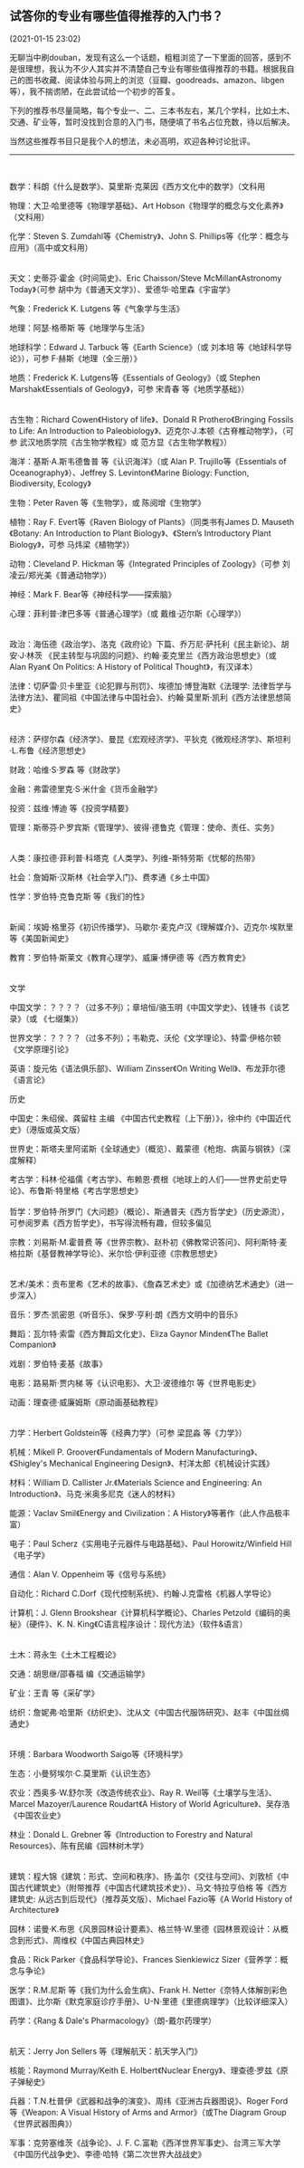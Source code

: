 ## 试答你的专业有哪些值得推荐的入门书？
(2021-01-15 23:02)

无聊当中刷douban，发现有这么一个话题，粗粗浏览了一下里面的回答，感到不是很理想，我认为不少人其实并不清楚自己专业有哪些值得推荐的书籍。根据我自己的图书收藏、阅读体验与网上的浏览（豆瓣、goodreads、amazon、libgen等），我不揣谫陋，在此尝试给一个初步的答复。

下列的推荐书尽量简略，每个专业一、二、三本书左右，某几个学科，比如土木、交通、矿业等，暂时没找到合意的入门书，随便填了书名占位充数，待以后解决。

当然这些推荐书目只是我个人的想法，未必高明，欢迎各种讨论批评。

***
<br/>

数学：科朗《什么是数学》、莫里斯·克莱因《西方文化中的数学》（文科用

物理：大卫·哈里德等《物理学基础》、Art Hobson《物理学的概念与文化素养》（文科用）

化学：Steven S. Zumdahl等《Chemistry》、John S. Phillips等《化学：概念与应用》（高中或文科用）
<br/>
<br/>
<br/>
天文：史蒂芬·霍金《时间简史》、Eric Chaisson/Steve McMillan《Astronomy Today》（可参 胡中为《普通天文学》）、爱德华·哈里森《宇宙学》

气象：Frederick K. Lutgens 等《气象学与生活》

地理：阿瑟·格蒂斯 等《地理学与生活》

地球科学：Edward J. Tarbuck 等《Earth Science》（或 刘本培 等《地球科学导论》），可参 F·赫斯《地理（全三册）》

地质：Frederick K. Lutgens等《Essentials of Geology》（或 Stephen Marshak《Essentials of Geology》，可参 宋青春 等《地质学基础》）
<br/>
<br/>
<br/>
古生物：Richard Cowen《History of life》、Donald R Prothero《Bringing Fossils to Life: An Introduction to Paleobiology》、迈克尔·J.本顿《古脊椎动物学》，（可参 武汉地质学院《古生物学教程》或 范方显《古生物学教程》）

海洋：基斯·A.斯韦德鲁普 等《认识海洋》（或 Alan P. Trujillo等《Essentials of Oceanography》）、Jeffrey S. Levinton《Marine Biology: Function, Biodiversity, Ecology》

生物：Peter Raven 等《生物学》，或 陈阅增《生物学》

植物：Ray F. Evert等《Raven Biology of Plants》（同类书有James D. Mauseth《Botany: An Introduction to Plant Biology》、《Stern’s Introductory Plant Biology》，可参 马炜梁《植物学》）

动物：Cleveland P. Hickman 等《Integrated Principles of Zoology》（可参 刘凌云/郑光美《普通动物学》）

神经：Mark F. Bear等《神经科学——探索脑》

心理：菲利普·津巴多等《普通心理学》（或 戴维·迈尔斯《心理学》） 
<br/>
<br/>
<br/>
政治：海伍德《政治学》、洛克《政府论》下篇、乔万尼·萨托利《民主新论》、胡安·J·林茨 《民主转型与巩固的问题》、约翰·麦克里兰《西方政治思想史》（或  Alan Ryan《 On Politics: A History of Political Thought》，有汉译本）

法律：切萨雷·贝卡里亚《论犯罪与刑罚》、埃德加·博登海默《法理学: 法律哲学与法律方法》、瞿同祖《中国法律与中国社会》、约翰·莫里斯·凯利《西方法律思想简史》
<br/>
<br/>
<br/>
经济：萨缪尔森《经济学》、曼昆《宏观经济学》、平狄克《微观经济学》、斯坦利·L.布鲁《经济思想史》

财政：哈维·S·罗森 等《财政学》

金融：弗雷德里克·S·米什金《货币金融学》

投资：兹维·博迪 等《投资学精要》

管理：斯蒂芬·P·罗宾斯《管理学》、彼得·德鲁克《管理：使命、责任、实务》 
<br/>
<br/>
<br/>
人类：康拉德·菲利普·科塔克《人类学》、列维-斯特劳斯《忧郁的热带》

社会：詹姆斯·汉斯林《社会学入门》、费孝通《乡土中国》

性学：罗伯特·克鲁克斯 等《我们的性》
<br/>
<br/>
<br/>
新闻：埃姆·格里芬《初识传播学》、马歇尔·麦克卢汉《理解媒介》、迈克尔·埃默里等《美国新闻史》

教育：罗伯特·斯莱文《教育心理学》、威廉·博伊德 等《西方教育史》
<br/>
<br/>
<br/>
文学

中国文学：？？？？（过多不列）；章培恒/骆玉明《中国文学史》、钱锺书《谈艺录》（或 《七缀集》）

世界文学：？？？？（过多不列）；韦勒克、沃伦《文学理论》、特雷·伊格尔顿《文学原理引论》

英语：旋元佑《语法俱乐部》、William Zinsser《On Writing Well》、布龙菲尔德《语言论》

历史

中国史：朱绍侯、龚留柱 主编 《中国古代史教程（上下册）》，徐中约《中国近代史》（港版或英文版）

世界史：斯塔夫里阿诺斯《全球通史》（概览）、戴蒙德《枪炮、病菌与钢铁》（深度解释）

考古学：科林·伦福儒《考古学》、布赖恩·费根《地球上的人们——世界史前史导论》、布鲁斯·特里格《考古学思想史》
<br/>
<br/>
哲学：罗伯特·所罗门《大问题》（概论）、斯通普夫《西方哲学史》（历史源流），可参阅罗素《西方哲学史》，书写得流畅有趣，但较多偏见

宗教：刘易斯·M.霍普费 等《世界宗教》、赵朴初《佛教常识答问》、阿利斯特·麦格拉斯《基督教神学导论》、米尔恰·伊利亚德《宗教思想史》
<br/>
<br/>
<br/>
艺术/美术：贡布里希《艺术的故事》、《詹森艺术史》或《加德纳艺术通史》（进一步深入）

音乐：罗杰·凯密恩《听音乐》、保罗·亨利·朗《西方文明中的音乐》

舞蹈：瓦尔特·索雷《西方舞蹈文化史》、Eliza Gaynor Minden《The Ballet Companion》

戏剧：罗伯特·麦基《故事》

电影：路易斯·贾内梯 等《认识电影》、大卫·波德维尔 等《世界电影史》

动画：理查德·威廉姆斯《原动画基础教程》
<br/>
<br/>
<br/>
力学：Herbert Goldstein等《经典力学》（可参 梁昆淼 等《力学》）

机械：Mikell P. Groover《Fundamentals of Modern Manufacturing》、《Shigley's Mechanical Engineering Design》、村洋太郎《机械设计实践》

材料：William D. Callister Jr.《Materials Science and Engineering: An Introduction》、马克·米奥多尼克《迷人的材料》

能源：Vaclav Smil《Energy and Civilization：A History》等著作（此人作品极丰富）

电子：Paul Scherz《实用电子元器件与电路基础》、Paul Horowitz/Winfield Hill《电子学》

通信：Alan V. Oppenheim 等《信号与系统》

自动化：Richard C.Dorf《现代控制系统》、约翰·J.克雷格《机器人学导论》

计算机：J. Glenn Brookshear《计算机科学概论》、Charles Petzold《编码的奥秘》（硬件》、K. N. King《C语言程序设计：现代方法》（软件&语言）
<br/>
<br/>
<br/>
土木：蒋永生《土木工程概论》

交通：胡思继/邵春福 编《交通运输学》

矿业：王青 等《采矿学》

纺织：詹妮弗·哈里斯《纺织史》、沈从文《中国古代服饰研究》、赵丰《中国丝绸通史》
<br/>
<br/>
<br/>
环境：Barbara Woodworth Saigo等《环境科学》

生态：小曼努埃尔·C.莫里斯《认识生态》

农业：西奥多·W.舒尔茨《改造传统农业》、Ray R. Weil等《土壤学与生活》、Marcel Mazoyer/Laurence Roudart《A History of World Agriculture》、吴存浩《中国农业史》

林业：Donald L. Grebner 等《Introduction to Forestry and Natural Resources》、陈有民编《园林树木学》
<br/>
<br/>
<br/>
建筑：程大锦《建筑：形式、空间和秩序》、扬·盖尔《交往与空间》、刘敦桢《中国古代建筑史》（附带推荐《中国古代建筑技术史》）、马文·特拉亨伯格 等《西方建筑史: 从远古到后现代》（推荐英文版）、Michael Fazio等《A World History of Architecture》

园林：诺曼·K.布思《风景园林设计要素》、格兰特·W.里德《园林景观设计：从概念到形式》、周维权《中国古典园林史》

食品：Rick Parker《食品科学导论》、Frances Sienkiewicz Sizer《营养学：概念与争论》

医学：R.M.尼斯 等《我们为什么会生病》、Frank H. Netter《奈特人体解剖彩色图谱》、比尔斯《默克家庭诊疗手册》、U-N·里德《里德病理学》（比较详细深入）

药学：《Rang & Dale's Pharmacology》（朗-戴尔药理学）
<br/>
<br/>
<br/>
航天：Jerry Jon Sellers 等《理解航天：航天学入门》

核能：Raymond Murray/Keith E. Holbert《Nuclear Energy》、理查德·罗兹《原子弹秘史》

兵器：T.N.杜普伊《武器和战争的演变》、周纬《亚洲古兵器图说》、Roger Ford等《Weapon: A Visual History of Arms and Armor》（或The Diagram Group《世界武器图典》）

军事：克劳塞维茨《战争论》、J. F. C.富勒《西洋世界军事史》、台湾三军大学《中国历代战争史》、李德·哈特《第二次世界大战战史》